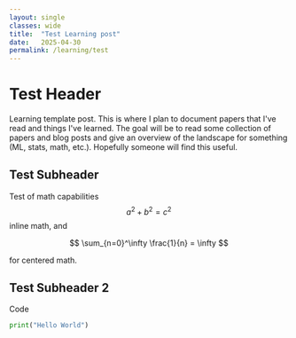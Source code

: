 ```yaml
---
layout: single
classes: wide
title:  "Test Learning post"
date:   2025-04-30
permalink: /learning/test
---
```


<script src="https://cdn.mathjax.org/mathjax/latest/MathJax.js?config=TeX-AMS-MML_HTMLorMML" type="text/javascript"></script>

# Test Header
Learning template post. This is where I plan to document papers that I've read and things I've learned. The goal will be to read some collection of papers and blog posts and give an overview of the landscape for something (ML, stats, math, etc.). Hopefully someone will find this useful. 

## Test Subheader
Test of math capabilities $$ a^2 + b^2 = c^2 $$ inline math, and

$$ \sum_{n=0}^\infty \frac{1}{n} = \infty $$

for centered math.

## Test Subheader 2 
Code 

```Python
print("Hello World")
```

